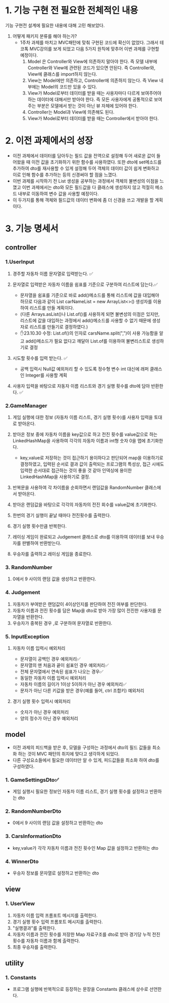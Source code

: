 # 1. 기능 구현 전 필요한 전체적인 내용
기능 구현전 설계에 필요한 내용에 대해 고민 해보았다.
1. 어떻게 패키지 분류를 해야 하는가?
    - 1주차 과제를 마치고 MVC패턴에 맞춰 구현된 코드에 확신이 없었다. 그래서 테코톡 MVC강의를 보게 되었고 다음 5가지 원칙에 맞추어 이번 과제를 구현할 예정이다.
        1) Model 은 Controller와 View에 의존하지 말아야 한다. 즉 모델 내부에 Controller와 View에 관련된 코드가 있으면 안된다. 즉 Controller와, View에 클래스를 import하지 않는다.
        2) View는 Model에만 의존하고, Controller에 의존하지 않는다. 즉 View 내부에는 Model의 코드만 있을 수 있다.
        3) View가 Model로부터 데이터를 받을 때는 사용자마다 다르게 보여주어야 하는 데이터에 대해서만 받아야 한다. 즉 모든 사용자에게 공통적으로 보여 주는 부분은 모델에서 받는 것이 아닌 뷰 자체에 있어야 한다.
        4) Controller는 Model과 View에 의존해도 된다.
        5) View가 Model로부터 데이터를 받을 때는 Controller에서 받아야 한다.

# 2. 이전 과제에서의 성장
- 이전 과제에서 데이터를 담아두는 필드 값을 전역으로 설정해 두어 새로운 값이 들어왔을 때 이전 값을 초기화하기 위한 함수를 사용하였다.
  또한 dto에 set메소드를 추가하여 dto를 재사용할 수 있게 설정해 두어 객체의 데이터 값이 쉽게 변화하고 이로 인해 함수를 추가하는 등의 신경써야 할 점을 느꼈다.
- 이번 과제를 시작하기 전 List 생성을 공부하는 과정에서 객체의 불변성의 이점을 느꼈고 이번 과제에서는 dto와 모든 필드값을 다 클래스에 생성하지 않고 적절히 메소드 내부로 이동하여 변수 값을 사용할 예정이다.
- 이 두가지를 통해 객체와 필드값의 데이터 변화에 좀 더 신경을 쓰고 개발을 할 계획이다.

# 3. 기능 명세서
## controller
### 1.UserInput
1) 경주할 자동차 이름 문자열로 입력받는다. ✅
2) 문자열로 입력받은 자동차 이름을 쉼표를 기준으로 구분하여 리스트에 담는다.✅
    - 문자열을 쉼표를 기준으로 바로 add()메소드를 통해 리스트에 값을 대입해야 하므로 다음과 같이 List<String> carNameList = new ArrayList<>() 생성자를 이용하여 리스트를 만들 계획이다.
    - (다른 Arrays.asList()나 List.of()를 사용하게 되면 불변성의 이점은 있지만, 리스트에 값을 대입하는 과정에서 add()메소드를 사용할 수 없기 때문에 생성자로 리스트를 만들기로 결정하였다.)
    - ✋23.10.30 수정: List.of()의 인자로 carsName.split(",")이 사용 가능함을 알고 add()메소드가 필요 없다고 깨달아 List.of를 이용하여 불변리스트로 생성하기로 결정
3) 시도할 횟수를 입력 받는다. ✅

    - 공백 입력시 Null값 예외처리 할 수 있도록 정수형 변수 int 대신에 래퍼 클래스인 Integer를 사용할 계획
4) 사용자 입력을 바탕으로 자동자 이름 리스트와 경기 실행 횟수를 dto에 담아 반환한다. ✅

### 2.GameManager
1) 게임 실행에 대한 정보 (자동차 이름 리스트, 경기 실행 횟수)를 사용자 입력을 토대로 받아온다.
2) 받아온 정보 중에 자동차 이름을 key값으로 하고 전진 횟수를 value값으로 하는 LinkedHashMap을 사용하여 각각의 자동차 이름과 int형 숫자 0을 맵에 초기화한다.

    - key,value로 저장하는 것이 접근하기 용이하다고 판단되어 map을 이용하기로 결정하였고, 입력된 순서로 결과 값이 출력되는 프로그램의 특성상, 접근 시에도 입력한 순서대로 접근하는 것이 좋을 것 같아 인덱싱에 용이한 LinkedHashMap을 사용하기로 결정.
3) 반복문을 사용하여 각 차이름을 순회하면서 랜덤값을 RandomNumber 클래스에서 받아온다.
4) 받아온 랜덤값을 바탕으로 각각의 자동차의 전진 회수를 value값에 초기화한다.
5) 한번의 경기 실행이 끝날 때마다 전진횟수를 출력한다.
6) 경기 실행 횟수만큼 반복한다.
7) 레이싱 게임이 완료되고 Judgement 클래스로 dto를 이용하여 데이터를 보내 우승자를 판별하여 반환받는다.
8) 우승자를 출력하고 레이싱 게임을 종료한다.

### 3. RandomNumber
1) 0에서 9 사이의 랜덤 값을 생성하고 반환한다.

### 4. Judgement
1) 자동차가 부여받은 랜덤값이 4이상인지를 판단하여 전진 여부를 판단한다.
2) 자동차 이름과 전진 횟수를 담은 Map을 dto로 받아 가장 많이 전진한 사용자를 문자열을 반환한다.
3) 우승자가 중복된 경우 ,로 구분하여 문자열로 반환한다.

### 5. InputException
1) 자동차 이름 입력시 예외처리
    - 문자열이 공백인 경우 예외처리✅
    - 문자열의 맨 처음과 끝이 쉼표인 경우 예외처리✅
    - 전체 문자열에서 연속된 쉼표가 나오는 경우✅
    - 동일한 자동차 이름 입력시 예외처리
    - 자동차 이름의 길이가 1이상 5이하가 아닌 경우 예외처리✅
    - 문자가 아닌 다른 키값을 받은 경우(예를 들어, ctrl 조합키) 예외처리


2) 경기 실행 횟수 입력시 예외처리
    - 숫자가 아닌 경우 예외처리
    - 양의 정수가 아닌 경우 예외처리

## model

- 이전 과제의 피드백을 받은 후, 모델을 구성하는 과정에서 dto의 필드 값들을 최소화 하는 것이 MVC 패턴의 취지에 맞다고 생각하게 되었다.
- 다른 구성요소들에서 필요한 데이터만 알 수 있게, 피드값들을 최소화 하여 dto를 구성하였다.

### 1. GameSettingsDto✅
- 게임 실행시 필요한 정보인 자동차 이름 리스트, 경기 실행 횟수를 설정하고 반환하는 dto

### 2. RandomNumberDto
- 0에서 9 사이의 랜덤 값을 설정하고 반환하는 dto

### 3. CarsInformationDto
- key,value가 각각 자동차 이름과 전진 횟수인 Map 값을 설정하고 반환하는 dto

### 4. WinnerDto
- 우승자 정보를 문자열로 설정하고 반환하는 dto

## view

### 1. UserView
1) 자동차 이름 입력 프롬포트 메시지를 출력한다.
2) 경기 실행 횟수 입력 프롬포트 메시지를 출력한다.
3) "실행결과"를 출력한다.
4) 자동차 이름과 전진 횟수를 저장한 Map 자료구조를 dto로 받아 경기당 누적 전진 횟수를 자동차 이름과 함께 출력한다.
5) 최종 우승자를 출력한다.

## utility

### 1. Constants
- 프로그램 실행에 반복적으로 등장하는 문장을 Constants 클래스에 상수로 선언한다.